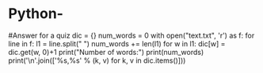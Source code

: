 # Python-
#Answer for a quiz
dic = {}
num_words = 0
with open("text.txt", 'r') as f:
    for line in f:
        l1 = line.split(" ")
        num_words += len(l1)
        for w in l1:
            dic[w] = dic.get(w, 0)+1
print("Number of words:")
print(num_words)
print('\n'.join(['%s,%s' % (k, v) for k, v in dic.items()]))
